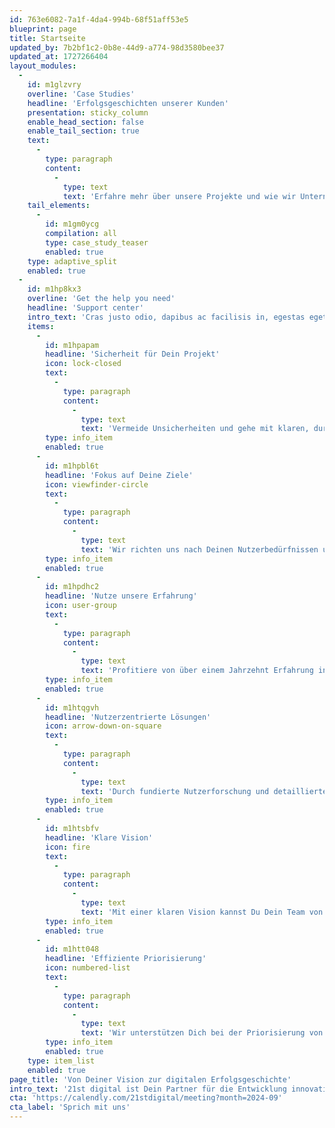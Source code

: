 ```yaml
---
id: 763e6082-7a1f-4da4-994b-68f51aff53e5
blueprint: page
title: Startseite
updated_by: 7b2bf1c2-0b8e-44d9-a774-98d3580bee37
updated_at: 1727266404
layout_modules:
  -
    id: m1glzvry
    overline: 'Case Studies'
    headline: 'Erfolgsgeschichten unserer Kunden'
    presentation: sticky_column
    enable_head_section: false
    enable_tail_section: true
    text:
      -
        type: paragraph
        content:
          -
            type: text
            text: 'Erfahre mehr über unsere Projekte und wie wir Unternehmen dabei unterstützt haben, ihre digitalen Herausforderungen zu meistern und innovative Lösungen zu finden.'
    tail_elements:
      -
        id: m1gm0ycg
        compilation: all
        type: case_study_teaser
        enabled: true
    type: adaptive_split
    enabled: true
  -
    id: m1hp8kx3
    overline: 'Get the help you need'
    headline: 'Support center'
    intro_text: 'Cras justo odio, dapibus ac facilisis in, egestas eget quam. Fusce dapibus, tellus ac cursus commodo, tortor mauris condimentum nibh, ut fermentum massa justo sit amet risus.'
    items:
      -
        id: m1hpapam
        headline: 'Sicherheit für Dein Projekt'
        icon: lock-closed
        text:
          -
            type: paragraph
            content:
              -
                type: text
                text: 'Vermeide Unsicherheiten und gehe mit klaren, durchdachten Projektplänen voran. Unsere Beratung gibt Dir die Sicherheit, dass Dein Projekt von Anfang an auf dem richtigen Weg ist.'
        type: info_item
        enabled: true
      -
        id: m1hpbl6t
        headline: 'Fokus auf Deine Ziele'
        icon: viewfinder-circle
        text:
          -
            type: paragraph
            content:
              -
                type: text
                text: 'Wir richten uns nach Deinen Nutzerbedürfnissen und Geschäftsanforderungen, um eine Strategie zu entwickeln, die Dein Team vereint und Produkte schafft, die Deine Kunden begeistern.'
        type: info_item
        enabled: true
      -
        id: m1hpdhc2
        headline: 'Nutze unsere Erfahrung'
        icon: user-group
        text:
          -
            type: paragraph
            content:
              -
                type: text
                text: 'Profitiere von über einem Jahrzehnt Erfahrung in der Gestaltung, Entwicklung und Bereitstellung maßgeschneiderter Softwarelösungen. Mit uns an Deiner Seite bist Du bestens gerüstet, um Deine digitalen Projekte erfolgreich umzusetzen.'
        type: info_item
        enabled: true
      -
        id: m1htqgvh
        headline: 'Nutzerzentrierte Lösungen'
        icon: arrow-down-on-square
        text:
          -
            type: paragraph
            content:
              -
                type: text
                text: 'Durch fundierte Nutzerforschung und detaillierte Erkenntnisse stellen wir sicher, dass wir die richtigen Probleme für die richtigen Menschen lösen. So erreichst Du mit Deinem Produkt genau Deine Zielgruppe.'
        type: info_item
        enabled: true
      -
        id: m1htsbfv
        headline: 'Klare Vision'
        icon: fire
        text:
          -
            type: paragraph
            content:
              -
                type: text
                text: 'Mit einer klaren Vision kannst Du Dein Team von Anfang bis Ende ausrichten. So entstehen großartige Funktionen und Ideen, die in die Design- und Entwicklungsproduktion umgesetzt werden.'
        type: info_item
        enabled: true
      -
        id: m1htt048
        headline: 'Effiziente Priorisierung'
        icon: numbered-list
        text:
          -
            type: paragraph
            content:
              -
                type: text
                text: 'Wir unterstützen Dich bei der Priorisierung von Kundenanforderungen und Stakeholder-Ideen. So stellst Du sicher, dass die wichtigsten Aspekte Deines Projekts im Fokus stehen und optimal umgesetzt werden.'
        type: info_item
        enabled: true
    type: item_list
    enabled: true
page_title: 'Von Deiner Vision zur digitalen Erfolgsgeschichte'
intro_text: '21st digital ist Dein Partner für die Entwicklung innovativer digitaler Produkte. Wir begleiten Dich durch die digitale Transformation, hinterfragen bestehende Prozesse und entwickeln maßgeschneiderte Strategien, um sowohl digitale Produkte als auch Geschäftsmodelle erfolgreich zu gestalten.'
cta: 'https://calendly.com/21stdigital/meeting?month=2024-09'
cta_label: 'Sprich mit uns'
---
```

